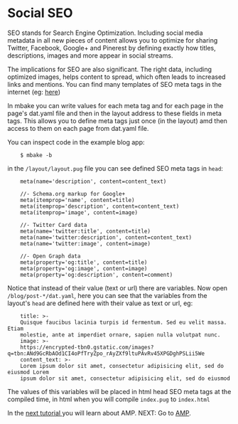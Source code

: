 # Social SEO

SEO stands for Search Engine Optimization.
Including social media metadata in all new pieces of content allows you to optimize for sharing Twitter, Facebook, Google+ and Pinerest by defining exactly how titles, descriptions, images and more appear in social streams.

The implications for SEO are also significant. The right data, including optimized images, helps content to spread, which often leads to increased links and mentions. You can find many templates of SEO meta tags in the internet (eg: [here](https://moz.com/blog/meta-data-templates-123))

In mbake you can write values for each meta tag and for each page in the page's dat.yaml file and then in the layout address to these fields in meta tags. This allows you to define meta tags just once (in the layout) amd then access to them on each page from dat.yaml file.

You can inspect code in the example blog app:

        $ mbake -b

in the `/layout/layout.pug` file you can see defined SEO meta tags in `head`:

        meta(name='description', content=content_text)

        //- Schema.org markup for Google+
        meta(itemprop='name', content=title)
        meta(itemprop='description', content=content_text)
        meta(itemprop='image', content=image)

        //- Twitter Card data
        meta(name='twitter:title', content=title)
        meta(name='twitter:description', content=content_text)
        meta(name='twitter:image', content=image)

        //- Open Graph data
        meta(property='og:title', content=title)
        meta(property='og:image', content=image)
        meta(property='og:description', content=comment)

Notice that instead of their value (text or url) there are variables.
Now open `/blog/post-*/dat.yaml`, here you can see that the variables from the layout's `head` are defined here with their value as text or url, eg:

        title: >-
        Quisque faucibus lacinia turpis id fermentum. Sed eu velit massa. Etiam
        molestie, ante at imperdiet ornare, sapien nulla volutpat nunc.
        image: >-
        https://encrypted-tbn0.gstatic.com/images?q=tbn:ANd9GcRbAOd1CI4oPfTryZpo_rAyZXf9ltuPAvRv45XPGDghPSLii5We
        content_text: >-
        Lorem ipsum dolor sit amet, consectetur adipisicing elit, sed do eiusmod Lorem
        ipsum dolor sit amet, consectetur adipisicing elit, sed do eiusmod

The values of this variables will be placed in html head SEO meta tags at the compiled time, in html when you will compile `index.pug` to `index.html`

In the [next tutorial ](/amp/) you will learn about AMP.
NEXT: Go to [AMP](/amp/).